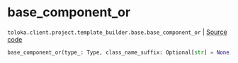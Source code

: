 # base_component_or
`toloka.client.project.template_builder.base.base_component_or` | [Source code](https://github.com/Toloka/toloka-kit/blob/v1.1.4/src/client/project/template_builder/base.py#L153)

```python
base_component_or(type_: Type, class_name_suffix: Optional[str] = None)
```

